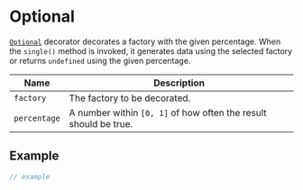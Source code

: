 # Optional

[`Optional`](optional.md) decorator decorates a factory with the given percentage. When the `single()` method is invoked, it generates data using the selected factory or returns `undefined` using the given percentage.

| Name         | Description                                                      |
| ------------ | ---------------------------------------------------------------- |
| `factory`    | The factory to be decorated.                                     |
| `percentage` | A number within `[0, 1]` of how often the result should be true. |

## Example

```typescript
// example
```

